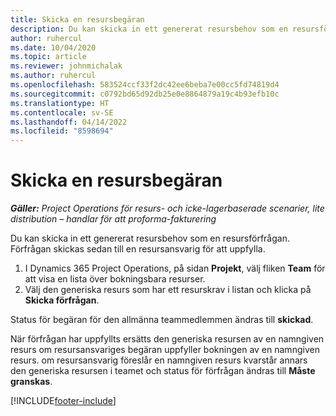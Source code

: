 ```yaml
---
title: Skicka en resursbegäran
description: Du kan skicka in ett genererat resursbehov som en resursförfrågan. Förfrågan skickas sedan till en resursansvarig för att uppfylla.
author: ruhercul
ms.date: 10/04/2020
ms.topic: article
ms.reviewer: johnmichalak
ms.author: ruhercul
ms.openlocfilehash: 583524ccf33f2dc42ee6beba7e00cc5fd74819d4
ms.sourcegitcommit: c0792bd65d92db25e0e8864879a19c4b93efb10c
ms.translationtype: HT
ms.contentlocale: sv-SE
ms.lasthandoff: 04/14/2022
ms.locfileid: "8598694"
---
```

# <a name="submit-a-resource-request"></a>Skicka en resursbegäran

_**Gäller:** Project Operations för resurs- och icke-lagerbaserade scenarier, lite distribution – handlar för att proforma-fakturering_

Du kan skicka in ett genererat resursbehov som en resursförfrågan. Förfrågan skickas sedan till en resursansvarig för att uppfylla.

1. I Dynamics 365 Project Operations, på sidan **Projekt**, välj fliken **Team** för att visa en lista över bokningsbara resurser. 
2. Välj den generiska resurs som har ett resurskrav i listan och klicka på **Skicka förfrågan**.

Status för begäran för den allmänna teammedlemmen ändras till **skickad**.

När förfrågan har uppfyllts ersätts den generiska resursen av en namngiven resurs om resursansvariges begäran uppfyller bokningen av en namngiven resurs. om resursansvarig föreslår en namngiven resurs kvarstår annars den generiska resursen i teamet och status för förfrågan ändras till **Måste granskas**.


[!INCLUDE[footer-include](../includes/footer-banner.md)]